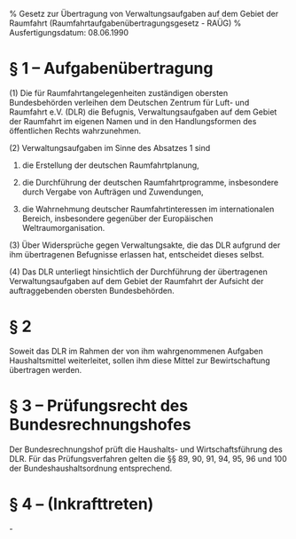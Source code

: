 % Gesetz zur Übertragung von Verwaltungsaufgaben auf dem Gebiet der Raumfahrt  (Raumfahrtaufgabenübertragungsgesetz - RAÜG)
% Ausfertigungsdatum: 08.06.1990
 
# § 1 – Aufgabenübertragung

(1) Die für Raumfahrtangelegenheiten zuständigen obersten Bundesbehörden verleihen dem Deutschen Zentrum für Luft- und Raumfahrt e.V. (DLR) die Befugnis, Verwaltungsaufgaben auf dem Gebiet der Raumfahrt im eigenen Namen und in den Handlungsformen des öffentlichen Rechts wahrzunehmen.

(2) Verwaltungsaufgaben im Sinne des Absatzes 1 sind

1. die Erstellung der deutschen Raumfahrtplanung,

2. die Durchführung der deutschen Raumfahrtprogramme, insbesondere durch Vergabe von Aufträgen und Zuwendungen,

3. die Wahrnehmung deutscher Raumfahrtinteressen im internationalen Bereich, insbesondere gegenüber der Europäischen Weltraumorganisation.

(3) Über Widersprüche gegen Verwaltungsakte, die das DLR aufgrund der ihm übertragenen Befugnisse erlassen hat, entscheidet dieses selbst.

(4) Das DLR unterliegt hinsichtlich der Durchführung der übertragenen Verwaltungsaufgaben auf dem Gebiet der Raumfahrt der Aufsicht der auftraggebenden obersten Bundesbehörden.

# § 2

Soweit das DLR im Rahmen der von ihm wahrgenommenen Aufgaben Haushaltsmittel weiterleitet, sollen ihm diese Mittel zur Bewirtschaftung übertragen werden.

# § 3 – Prüfungsrecht des Bundesrechnungshofes

Der Bundesrechnungshof prüft die Haushalts- und Wirtschaftsführung des DLR. Für das Prüfungsverfahren gelten die §§ 89, 90, 91, 94, 95, 96 und 100 der Bundeshaushaltsordnung entsprechend.

# § 4 – (Inkrafttreten)

\-
